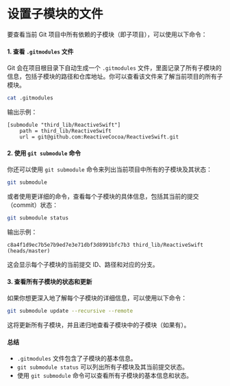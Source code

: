 # 设置子模块的文件

要查看当前 Git 项目中所有依赖的子模块（即子项目），可以使用以下命令：

#### 1. 查看 `.gitmodules` 文件

Git 会在项目根目录下自动生成一个 `.gitmodules` 文件，里面记录了所有子模块的信息，包括子模块的路径和仓库地址。你可以查看该文件来了解当前项目的所有子模块。

```bash
cat .gitmodules
```

输出示例：

```
[submodule "third_lib/ReactiveSwift"]
    path = third_lib/ReactiveSwift
    url = git@github.com:ReactiveCocoa/ReactiveSwift.git
```

#### 2. 使用 `git submodule` 命令

你还可以使用 `git submodule` 命令来列出当前项目中所有的子模块及其状态：

```bash
git submodule
```

或者使用更详细的命令，查看每个子模块的具体信息，包括其当前的提交（commit）状态：

```bash
git submodule status
```

输出示例：

```
c8a4f1d9ec7b5e7b9ed7e3e71dbf3d8991bfc7b3 third_lib/ReactiveSwift (heads/master)
```

这会显示每个子模块的当前提交 ID、路径和对应的分支。

#### 3. 查看所有子模块的状态和更新

如果你想更深入地了解每个子模块的详细信息，可以使用以下命令：

```bash
git submodule update --recursive --remote
```

这将更新所有子模块，并且递归地查看子模块中的子模块（如果有）。

#### 总结

* `.gitmodules` 文件包含了子模块的基本信息。
* `git submodule status` 可以列出所有子模块及其当前提交状态。
* 使用 `git submodule` 命令可以查看所有子模块的基本信息和状态。
